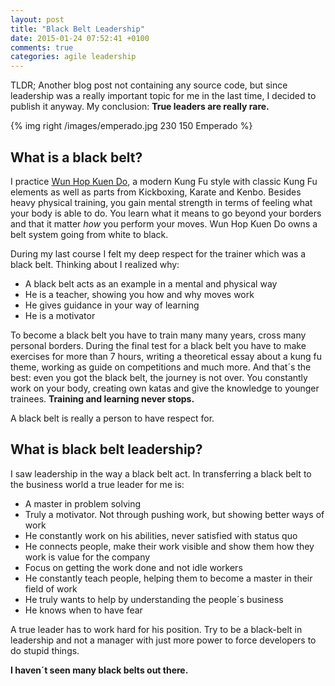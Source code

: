 ```yaml
---
layout: post
title: "Black Belt Leadership"
date: 2015-01-24 07:52:41 +0100
comments: true
categories: agile leadership
---
```

TLDR; Another blog post not containing any source code, but since leadership was a really important topic for me in the last time, I decided to publish it anyway. My conclusion: __True leaders are really rare.__

{% img right /images/emperado.jpg 230 150 Emperado %}

## What is a black belt?

I practice [Wun Hop Kuen Do][1], a modern Kung Fu style with classic Kung Fu elements as well as parts from Kickboxing, Karate and Kenbo. Besides heavy physical training, you gain mental strength in terms of feeling what your body is able to do. You learn what it means to go beyond your borders and that it matter _how_ you perform your moves. Wun Hop Kuen Do owns a belt system going from white to black.

During my last course I felt my deep respect for the trainer which was a black belt. Thinking about I realized why:

* A black belt acts as an example in a mental and physical way
* He is a teacher, showing you how and why moves work
* He gives guidance in your way of learning
* He is a motivator

To become a black belt you have to train many many years, cross many personal borders. During the final test for a black belt you have to make exercises for more than 7 hours, writing a theoretical essay about a kung fu theme, working as guide on competitions and much more. And that´s the best: even you got the black belt, the journey is not over. You constantly work on your body, creating own katas and give the knowledge to younger trainees. __Training and learning never stops.__

A black belt is really a person to have respect for.

## What is black belt leadership?

I saw leadership in the way a black belt act. In transferring a black belt to the business world a true leader for me is:

* A master in problem solving
* Truly a motivator. Not through pushing work, but showing better ways of work
* He constantly work on his abilities, never satisfied with status quo
* He connects people, make their work visible and show them how they work is value for the company
* Focus on getting the work done and not idle workers
* He constantly teach people, helping them to become a master in their field of work
* He truly wants to help by understanding the people´s business
* He knows when to have fear

A true leader has to work hard for his position. Try to be a black-belt in leadership and not a manager with just more power to force developers to do stupid things.

__I haven´t seen many black belts out there.__

[1]: http://en.wikipedia.org/wiki/Kajukenbo#Wun_Hop_Kuen_Do
